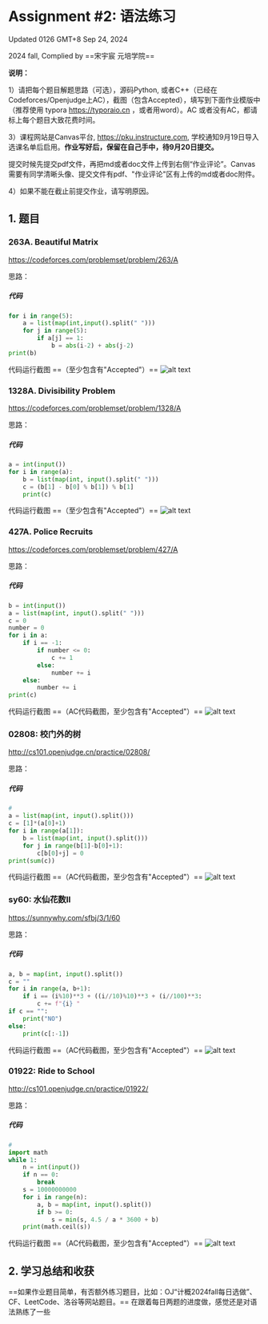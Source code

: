 # Assignment #2: 语法练习

Updated 0126 GMT+8 Sep 24, 2024

2024 fall, Complied by ==宋宇宸 元培学院==


**说明：**

1）请把每个题目解题思路（可选），源码Python, 或者C++（已经在Codeforces/Openjudge上AC），截图（包含Accepted），填写到下面作业模版中（推荐使用 typora https://typoraio.cn ，或者用word）。AC 或者没有AC，都请标上每个题目大致花费时间。

3）课程网站是Canvas平台, https://pku.instructure.com, 学校通知9月19日导入选课名单后启用。**作业写好后，保留在自己手中，待9月20日提交。**

提交时候先提交pdf文件，再把md或者doc文件上传到右侧“作业评论”。Canvas需要有同学清晰头像、提交文件有pdf、"作业评论"区有上传的md或者doc附件。

4）如果不能在截止前提交作业，请写明原因。



## 1. 题目

### 263A. Beautiful Matrix

https://codeforces.com/problemset/problem/263/A



思路：



##### 代码

```python
for i in range(5):
    a = list(map(int,input().split(" ")))
    for j in range(5):
        if a[j] == 1:
            b = abs(i-2) + abs(j-2)
print(b)

```



代码运行截图 ==（至少包含有"Accepted"）==
![alt text](image-8.png)




### 1328A. Divisibility Problem

https://codeforces.com/problemset/problem/1328/A



思路：



##### 代码

```python
a = int(input())
for i in range(a):
    b = list(map(int, input().split(" ")))
    c = (b[1] - b[0] % b[1]) % b[1]
    print(c)
```



代码运行截图 ==（至少包含有"Accepted"）==
![alt text](image-9.png)




### 427A. Police Recruits

https://codeforces.com/problemset/problem/427/A



思路：



##### 代码

```python
b = int(input())
a = list(map(int, input().split(" ")))
c = 0
number = 0
for i in a:
    if i == -1:
        if number <= 0:
            c += 1
        else:
            number += i
    else:
        number += i
print(c)
```



代码运行截图 ==（AC代码截图，至少包含有"Accepted"）==
![alt text](image-10.png)




### 02808: 校门外的树

http://cs101.openjudge.cn/practice/02808/



思路：



##### 代码

```python
# 
a = list(map(int, input().split()))
c = [1]*(a[0]+1)
for i in range(a[1]):
    b = list(map(int, input().split()))
    for j in range(b[1]-b[0]+1):
        c[b[0]+j] = 0
print(sum(c))
```



代码运行截图 ==（AC代码截图，至少包含有"Accepted"）==
![alt text](image-12.png)




### sy60: 水仙花数II

https://sunnywhy.com/sfbj/3/1/60



思路：



##### 代码

```python
a, b = map(int, input().split())
c = ""
for i in range(a, b+1):
    if i == (i%10)**3 + ((i//10)%10)**3 + (i//100)**3:
        c += f"{i} "
if c == "":
    print("NO")
else:
    print(c[:-1])
```



代码运行截图 ==（AC代码截图，至少包含有"Accepted"）==
![alt text](image-11.png)




### 01922: Ride to School

http://cs101.openjudge.cn/practice/01922/



思路：



##### 代码

```python
# 
import math
while 1:
    n = int(input())
    if n == 0:
        break
    s = 10000000000
    for i in range(n):
        a, b = map(int, input().split())
        if b >= 0:
            s = min(s, 4.5 / a * 3600 + b)
    print(math.ceil(s))
```



代码运行截图 ==（AC代码截图，至少包含有"Accepted"）==
![alt text](image-13.png)




## 2. 学习总结和收获

==如果作业题目简单，有否额外练习题目，比如：OJ“计概2024fall每日选做”、CF、LeetCode、洛谷等网站题目。==
在跟着每日两题的进度做，感觉还是对语法熟练了一些




